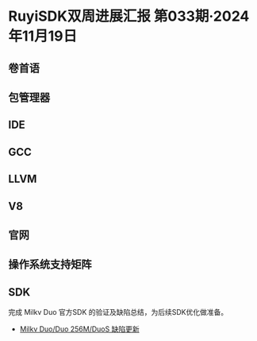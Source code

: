 # RuyiSDK双周进展汇报  第033期·2024年11月19日

## 卷首语

## 包管理器

## IDE

## GCC

## LLVM

## V8

## 官网

## 操作系统支持矩阵

## SDK
完成 Milkv Duo 官方SDK 的验证及缺陷总结，为后续SDK优化做准备。
- [Milkv Duo/Duo 256M/DuoS 缺陷更新](https://gitee.com/yunxiangluo/milkv-duo/blob/master/todo.md)
